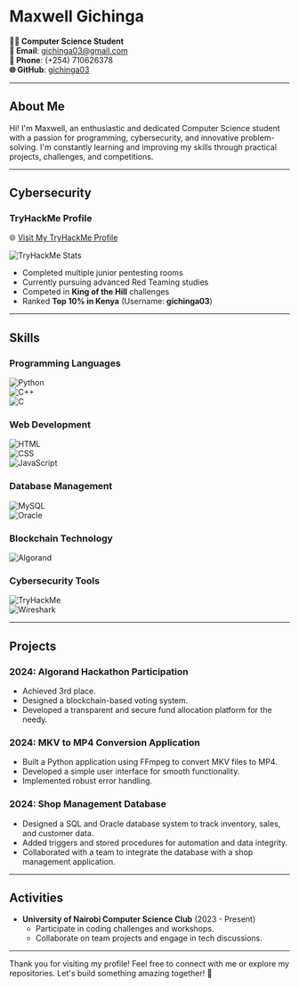 # Maxwell Gichinga  

**👨‍💻 Computer Science Student**  
**📧 Email**: gichinga03@gmail.com  
**📱 Phone**: (+254) 710626378  
**🌐 GitHub**: [gichinga03](https://github.com/gichinga03)  

---

## About Me  

Hi! I'm Maxwell, an enthusiastic and dedicated Computer Science student with a passion for programming, cybersecurity, and innovative problem-solving. I'm constantly learning and improving my skills through practical projects, challenges, and competitions.  

---

## Cybersecurity  

### **TryHackMe Profile**  
🌐 [Visit My TryHackMe Profile](https://tryhackme.com/r/p/mwaura03)  

![TryHackMe Stats](https://tryhackme-badges.s3.amazonaws.com/mwaura03.png)  

- Completed multiple junior pentesting rooms  
- Currently pursuing advanced Red Teaming studies  
- Competed in **King of the Hill** challenges  
- Ranked **Top 10% in Kenya** (Username: **gichinga03**)  

---

## Skills  

### **Programming Languages**  
![Python](https://img.shields.io/badge/-Python-3776AB?logo=python&logoColor=white)  
![C++](https://img.shields.io/badge/-C++-00599C?logo=cplusplus&logoColor=white)  
![C](https://img.shields.io/badge/-C-00599C?logo=c&logoColor=white)  

### **Web Development**  
![HTML](https://img.shields.io/badge/-HTML-E34F26?logo=html5&logoColor=white)  
![CSS](https://img.shields.io/badge/-CSS-1572B6?logo=css3&logoColor=white)  
![JavaScript](https://img.shields.io/badge/-JavaScript-F7DF1E?logo=javascript&logoColor=black)  

### **Database Management**  
![MySQL](https://img.shields.io/badge/-MySQL-4479A1?logo=mysql&logoColor=white)  
![Oracle](https://img.shields.io/badge/-Oracle-F80000?logo=oracle&logoColor=white)  

### **Blockchain Technology**  
![Algorand](https://img.shields.io/badge/-Algorand-000000?logo=algorand&logoColor=white)  

### **Cybersecurity Tools**  
![TryHackMe](https://img.shields.io/badge/-TryHackMe-88CC88?logo=tryhackme&logoColor=white)  
![Wireshark](https://img.shields.io/badge/-Wireshark-1679A7?logo=wireshark&logoColor=white)  

---

## Projects  

### 2024: **Algorand Hackathon Participation**  
- Achieved 3rd place.  
- Designed a blockchain-based voting system.  
- Developed a transparent and secure fund allocation platform for the needy.  

### 2024: **MKV to MP4 Conversion Application**  
- Built a Python application using FFmpeg to convert MKV files to MP4.  
- Developed a simple user interface for smooth functionality.  
- Implemented robust error handling.  

### 2024: **Shop Management Database**  
- Designed a SQL and Oracle database system to track inventory, sales, and customer data.  
- Added triggers and stored procedures for automation and data integrity.  
- Collaborated with a team to integrate the database with a shop management application.  

---

## Activities  

- **University of Nairobi Computer Science Club** (2023 - Present)  
  - Participate in coding challenges and workshops.  
  - Collaborate on team projects and engage in tech discussions.  

---

Thank you for visiting my profile! Feel free to connect with me or explore my repositories. Let's build something amazing together! 🚀  
